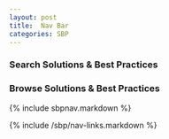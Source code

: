 ```yaml
---
layout: post
title:  Nav Bar
categories: SBP
---
```


### Search Solutions & Best Practices

<section id="search-results" style="display: none;">
  <p>Search results</p>
  <div class="entries"></div>
</section>

### Browse Solutions & Best Practices

{% include sbpnav.markdown %}

{% include /sbp/nav-links.markdown %}